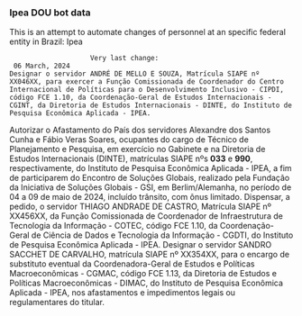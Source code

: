  ### Ipea DOU bot data
 This is an attempt to automate changes of personnel at an specific federal entity in Brazil: Ipea
 
                        Very last change: 
 	 06 March, 2024
	Designar o servidor ANDRÉ DE MELLO E SOUZA, Matrícula SIAPE nº XX046XX, para exercer a Função Comissionada de Coordenador do Centro Internacional de Políticas para o Desenvolvimento Inclusivo - CIPDI, código FCE 1.10, da Coordenação-Geral de Estudos Internacionais - CGINT, da Diretoria de Estudos Internacionais - DINTE, do Instituto de Pesquisa Econômica Aplicada - IPEA.
Autorizar o Afastamento do País dos servidores Alexandre dos Santos Cunha e Fábio Veras Soares, ocupantes do cargo de Técnico de Planejamento e Pesquisa, em exercício no Gabinete e na Diretoria de Estudos Internacionais (DINTE), matrículas SIAPE nºs **033** e **990**, respectivamente, do Instituto de Pesquisa Econômica Aplicada - IPEA, a fim de participarem do Encontro de Soluções Globais, realizado pela Fundação da Iniciativa de Soluções Globais - GSI, em Berlim/Alemanha, no período de 04 a 09 de maio de 2024, incluído trânsito, com ônus limitado.
Dispensar, a pedido, o servidor THIAGO ANDRADE DE CASTRO, Matrícula SIAPE nº XX456XX, da Função Comissionada de Coordenador de Infraestrutura de Tecnologia da Informação - COTEC, código FCE 1.10, da Coordenação-Geral de Ciência de Dados e Tecnologia da Informação - CGDTI, do Instituto de Pesquisa Econômica Aplicada - IPEA.
Designar o servidor SANDRO SACCHET DE CARVALHO, matrícula SIAPE nº XX354XX, para o encargo de substituto eventual da Coordenadora-Geral de Estudos e Políticas Macroeconômicas - CGMAC, código FCE 1.13, da Diretoria de Estudos e Políticas Macroeconômicas - DIMAC, do Instituto de Pesquisa Econômica Aplicada - IPEA, nos afastamentos e impedimentos legais ou regulamentares do titular.
